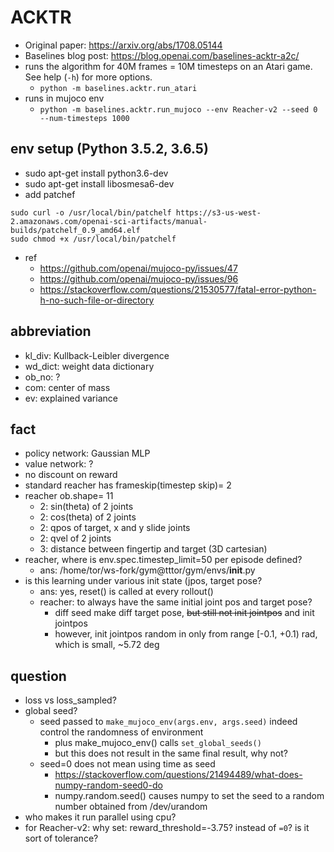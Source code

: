 # ACKTR

- Original paper: https://arxiv.org/abs/1708.05144
- Baselines blog post: https://blog.openai.com/baselines-acktr-a2c/
- runs the algorithm for 40M frames = 10M timesteps on an Atari game.
  See help (`-h`) for more options.
  * `python -m baselines.acktr.run_atari`
- runs in mujoco env
  * `python -m baselines.acktr.run_mujoco --env Reacher-v2 --seed 0 --num-timesteps 1000`

## env setup (Python 3.5.2, 3.6.5)
* sudo apt-get install python3.6-dev
* sudo apt-get install libosmesa6-dev
* add patchef
```
sudo curl -o /usr/local/bin/patchelf https://s3-us-west-2.amazonaws.com/openai-sci-artifacts/manual-builds/patchelf_0.9_amd64.elf
sudo chmod +x /usr/local/bin/patchelf
```
* ref
  * https://github.com/openai/mujoco-py/issues/47
  * https://github.com/openai/mujoco-py/issues/96
  * https://stackoverflow.com/questions/21530577/fatal-error-python-h-no-such-file-or-directory

## abbreviation
* kl_div: Kullback-Leibler divergence
* wd_dict: weight data dictionary
* ob_no: ?
* com: center of mass
* ev: explained variance

## fact
* policy network: Gaussian MLP
* value network: ?
* no discount on reward
* standard reacher has frameskip(timestep skip)= 2
* reacher ob.shape= 11
  * 2: sin(theta) of 2 joints
  * 2: cos(theta) of 2 joints
  * 2: qpos of target, x and y slide joints
  * 2: qvel of 2 joints
  * 3: distance between fingertip and target (3D cartesian)
* reacher, where is env.spec.timestep_limit=50 per episode defined?
  * ans: /home/tor/ws-fork/gym@tttor/gym/envs/__init__.py
* is this learning under various init state (jpos, target pose?
  * ans: yes, reset() is called at every rollout()
  * reacher: to always have the same initial joint pos and target pose?
    * diff seed make diff target pose,
      ~~but still not init jointpos~~ and init jointpos
    * however, init jointpos random in only from range [-0.1, +0.1) rad,
      which is small, ~5.72 deg

## question
* loss vs loss_sampled?
* global seed?
  * seed passed to `make_mujoco_env(args.env, args.seed)`
    indeed control the randomness of environment
    * plus make_mujoco_env() calls `set_global_seeds()`
    * but this does not result in the same final result, why not?
  * seed=0 does not mean using time as seed
    * https://stackoverflow.com/questions/21494489/what-does-numpy-random-seed0-do
    * numpy.random.seed() causes numpy to set the seed to a random number obtained from /dev/urandom
* who makes it run parallel using cpu?
* for Reacher-v2:
  why set: reward_threshold=-3.75? instead of `=0`?
  is it sort of tolerance?



